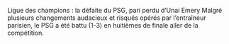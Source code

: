 Ligue des champions : la défaite du PSG, pari perdu d’Unai Emery
Malgré plusieurs changements audacieux et risqués opérés par l’entraîneur parisien, le PSG a été battu (1-3) en huitièmes de finale aller de la compétition.
